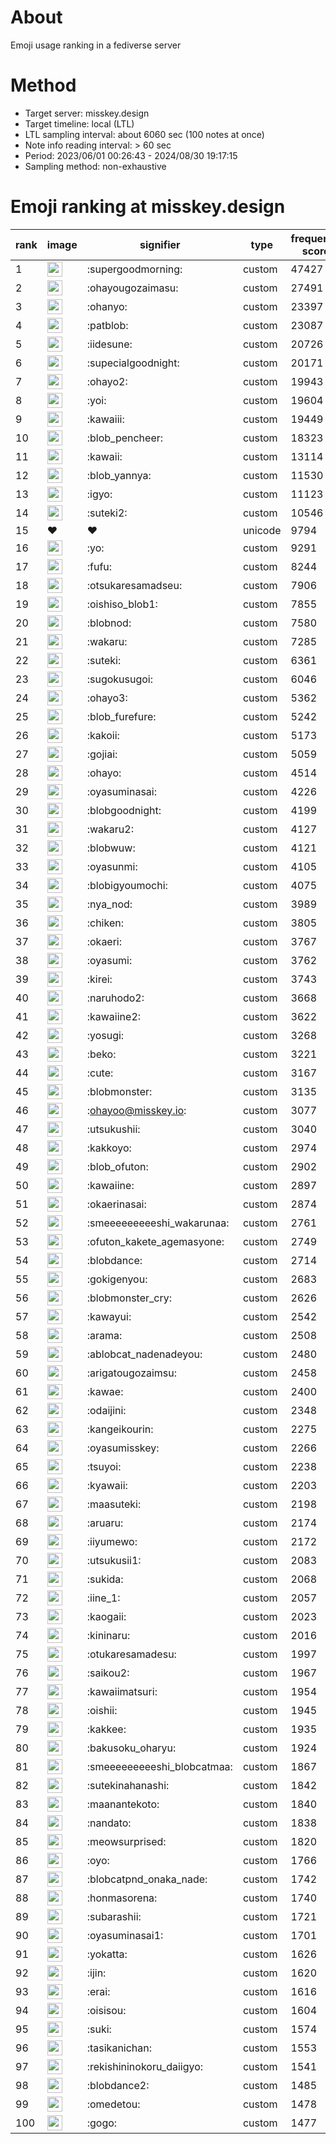 # About
Emoji usage ranking in a fediverse server

# Method
- Target server: misskey.design
- Target timeline: local (LTL)
- LTL sampling interval: about 6060 sec (100 notes at once)
- Note info reading interval: > 60 sec
- Period: 2023/06/01 00:26:43 - 2024/08/30 19:17:15 
- Sampling method: non-exhaustive

# Emoji ranking at misskey.design

|rank|image|signifier|type|frequency score|
|----|----|----|----|----|
|1|<img height="24" src="https://misskey.design/emoji/supergoodmorning.webp">|:supergoodmorning:|custom|47427|
|2|<img height="24" src="https://misskey.design/emoji/ohayougozaimasu.webp">|:ohayougozaimasu:|custom|27491|
|3|<img height="24" src="https://misskey.design/emoji/ohanyo.webp">|:ohanyo:|custom|23397|
|4|<img height="24" src="https://misskey.design/emoji/patblob.webp">|:patblob:|custom|23087|
|5|<img height="24" src="https://misskey.design/emoji/iidesune.webp">|:iidesune:|custom|20726|
|6|<img height="24" src="https://misskey.design/emoji/supecialgoodnight.webp">|:supecialgoodnight:|custom|20171|
|7|<img height="24" src="https://misskey.design/emoji/ohayo2.webp">|:ohayo2:|custom|19943|
|8|<img height="24" src="https://misskey.design/emoji/yoi.webp">|:yoi:|custom|19604|
|9|<img height="24" src="https://misskey.design/emoji/kawaiii.webp">|:kawaiii:|custom|19449|
|10|<img height="24" src="https://misskey.design/emoji/blob_pencheer.webp">|:blob_pencheer:|custom|18323|
|11|<img height="24" src="https://misskey.design/emoji/kawaii.webp">|:kawaii:|custom|13114|
|12|<img height="24" src="https://misskey.design/emoji/blob_yannya.webp">|:blob_yannya:|custom|11530|
|13|<img height="24" src="https://misskey.design/emoji/igyo.webp">|:igyo:|custom|11123|
|14|<img height="24" src="https://misskey.design/emoji/suteki2.webp">|:suteki2:|custom|10546|
|15|❤|❤|unicode|9794|
|16|<img height="24" src="https://misskey.design/emoji/yo.webp">|:yo:|custom|9291|
|17|<img height="24" src="https://misskey.design/emoji/fufu.webp">|:fufu:|custom|8244|
|18|<img height="24" src="https://misskey.design/emoji/otsukaresamadseu.webp">|:otsukaresamadseu:|custom|7906|
|19|<img height="24" src="https://misskey.design/emoji/oishiso_blob1.webp">|:oishiso_blob1:|custom|7855|
|20|<img height="24" src="https://misskey.design/emoji/blobnod.webp">|:blobnod:|custom|7580|
|21|<img height="24" src="https://misskey.design/emoji/wakaru.webp">|:wakaru:|custom|7285|
|22|<img height="24" src="https://misskey.design/emoji/suteki.webp">|:suteki:|custom|6361|
|23|<img height="24" src="https://misskey.design/emoji/sugokusugoi.webp">|:sugokusugoi:|custom|6046|
|24|<img height="24" src="https://misskey.design/emoji/ohayo3.webp">|:ohayo3:|custom|5362|
|25|<img height="24" src="https://misskey.design/emoji/blob_furefure.webp">|:blob_furefure:|custom|5242|
|26|<img height="24" src="https://misskey.design/emoji/kakoii.webp">|:kakoii:|custom|5173|
|27|<img height="24" src="https://misskey.design/emoji/gojiai.webp">|:gojiai:|custom|5059|
|28|<img height="24" src="https://misskey.design/emoji/ohayo.webp">|:ohayo:|custom|4514|
|29|<img height="24" src="https://misskey.design/emoji/oyasuminasai.webp">|:oyasuminasai:|custom|4226|
|30|<img height="24" src="https://misskey.design/emoji/blobgoodnight.webp">|:blobgoodnight:|custom|4199|
|31|<img height="24" src="https://misskey.design/emoji/wakaru2.webp">|:wakaru2:|custom|4127|
|32|<img height="24" src="https://misskey.design/emoji/blobwuw.webp">|:blobwuw:|custom|4121|
|33|<img height="24" src="https://misskey.design/emoji/oyasunmi.webp">|:oyasunmi:|custom|4105|
|34|<img height="24" src="https://misskey.design/emoji/blobigyoumochi.webp">|:blobigyoumochi:|custom|4075|
|35|<img height="24" src="https://misskey.design/emoji/nya_nod.webp">|:nya_nod:|custom|3989|
|36|<img height="24" src="https://misskey.design/emoji/chiken.webp">|:chiken:|custom|3805|
|37|<img height="24" src="https://misskey.design/emoji/okaeri.webp">|:okaeri:|custom|3767|
|38|<img height="24" src="https://misskey.design/emoji/oyasumi.webp">|:oyasumi:|custom|3762|
|39|<img height="24" src="https://misskey.design/emoji/kirei.webp">|:kirei:|custom|3743|
|40|<img height="24" src="https://misskey.design/emoji/naruhodo2.webp">|:naruhodo2:|custom|3668|
|41|<img height="24" src="https://misskey.design/emoji/kawaiine2.webp">|:kawaiine2:|custom|3622|
|42|<img height="24" src="https://misskey.design/emoji/yosugi.webp">|:yosugi:|custom|3268|
|43|<img height="24" src="https://misskey.design/emoji/beko.webp">|:beko:|custom|3221|
|44|<img height="24" src="https://misskey.design/emoji/cute.webp">|:cute:|custom|3167|
|45|<img height="24" src="https://misskey.design/emoji/blobmonster.webp">|:blobmonster:|custom|3135|
|46|<img height="24" src="https://misskey.design/emoji/ohayoo.webp">|:ohayoo@misskey.io:|custom|3077|
|47|<img height="24" src="https://misskey.design/emoji/utsukushii.webp">|:utsukushii:|custom|3040|
|48|<img height="24" src="https://misskey.design/emoji/kakkoyo.webp">|:kakkoyo:|custom|2974|
|49|<img height="24" src="https://misskey.design/emoji/blob_ofuton.webp">|:blob_ofuton:|custom|2902|
|50|<img height="24" src="https://misskey.design/emoji/kawaiine.webp">|:kawaiine:|custom|2897|
|51|<img height="24" src="https://misskey.design/emoji/okaerinasai.webp">|:okaerinasai:|custom|2874|
|52|<img height="24" src="https://misskey.design/emoji/smeeeeeeeeeshi_wakarunaa.webp">|:smeeeeeeeeeshi_wakarunaa:|custom|2761|
|53|<img height="24" src="https://misskey.design/emoji/ofuton_kakete_agemasyone.webp">|:ofuton_kakete_agemasyone:|custom|2749|
|54|<img height="24" src="https://misskey.design/emoji/blobdance.webp">|:blobdance:|custom|2714|
|55|<img height="24" src="https://misskey.design/emoji/gokigenyou.webp">|:gokigenyou:|custom|2683|
|56|<img height="24" src="https://misskey.design/emoji/blobmonster_cry.webp">|:blobmonster_cry:|custom|2626|
|57|<img height="24" src="https://misskey.design/emoji/kawayui.webp">|:kawayui:|custom|2542|
|58|<img height="24" src="https://misskey.design/emoji/arama.webp">|:arama:|custom|2508|
|59|<img height="24" src="https://misskey.design/emoji/ablobcat_nadenadeyou.webp">|:ablobcat_nadenadeyou:|custom|2480|
|60|<img height="24" src="https://misskey.design/emoji/arigatougozaimsu.webp">|:arigatougozaimsu:|custom|2458|
|61|<img height="24" src="https://misskey.design/emoji/kawae.webp">|:kawae:|custom|2400|
|62|<img height="24" src="https://misskey.design/emoji/odaijini.webp">|:odaijini:|custom|2348|
|63|<img height="24" src="https://misskey.design/emoji/kangeikourin.webp">|:kangeikourin:|custom|2275|
|64|<img height="24" src="https://misskey.design/emoji/oyasumisskey.webp">|:oyasumisskey:|custom|2266|
|65|<img height="24" src="https://misskey.design/emoji/tsuyoi.webp">|:tsuyoi:|custom|2238|
|66|<img height="24" src="https://misskey.design/emoji/kyawaii.webp">|:kyawaii:|custom|2203|
|67|<img height="24" src="https://misskey.design/emoji/maasuteki.webp">|:maasuteki:|custom|2198|
|68|<img height="24" src="https://misskey.design/emoji/aruaru.webp">|:aruaru:|custom|2174|
|69|<img height="24" src="https://misskey.design/emoji/iiyumewo.webp">|:iiyumewo:|custom|2172|
|70|<img height="24" src="https://misskey.design/emoji/utsukusii1.webp">|:utsukusii1:|custom|2083|
|71|<img height="24" src="https://misskey.design/emoji/sukida.webp">|:sukida:|custom|2068|
|72|<img height="24" src="https://misskey.design/emoji/iine_1.webp">|:iine_1:|custom|2057|
|73|<img height="24" src="https://misskey.design/emoji/kaogaii.webp">|:kaogaii:|custom|2023|
|74|<img height="24" src="https://misskey.design/emoji/kininaru.webp">|:kininaru:|custom|2016|
|75|<img height="24" src="https://misskey.design/emoji/otukaresamadesu.webp">|:otukaresamadesu:|custom|1997|
|76|<img height="24" src="https://misskey.design/emoji/saikou2.webp">|:saikou2:|custom|1967|
|77|<img height="24" src="https://misskey.design/emoji/kawaiimatsuri.webp">|:kawaiimatsuri:|custom|1954|
|78|<img height="24" src="https://misskey.design/emoji/oishii.webp">|:oishii:|custom|1945|
|79|<img height="24" src="https://misskey.design/emoji/kakkee.webp">|:kakkee:|custom|1935|
|80|<img height="24" src="https://misskey.design/emoji/bakusoku_oharyu.webp">|:bakusoku_oharyu:|custom|1924|
|81|<img height="24" src="https://misskey.design/emoji/smeeeeeeeeeshi_blobcatmaa.webp">|:smeeeeeeeeeshi_blobcatmaa:|custom|1867|
|82|<img height="24" src="https://misskey.design/emoji/sutekinahanashi.webp">|:sutekinahanashi:|custom|1842|
|83|<img height="24" src="https://misskey.design/emoji/maanantekoto.webp">|:maanantekoto:|custom|1840|
|84|<img height="24" src="https://misskey.design/emoji/nandato.webp">|:nandato:|custom|1838|
|85|<img height="24" src="https://misskey.design/emoji/meowsurprised.webp">|:meowsurprised:|custom|1820|
|86|<img height="24" src="https://misskey.design/emoji/oyo.webp">|:oyo:|custom|1766|
|87|<img height="24" src="https://misskey.design/emoji/blobcatpnd_onaka_nade.webp">|:blobcatpnd_onaka_nade:|custom|1742|
|88|<img height="24" src="https://misskey.design/emoji/honmasorena.webp">|:honmasorena:|custom|1740|
|89|<img height="24" src="https://misskey.design/emoji/subarashii.webp">|:subarashii:|custom|1721|
|90|<img height="24" src="https://misskey.design/emoji/oyasuminasai1.webp">|:oyasuminasai1:|custom|1701|
|91|<img height="24" src="https://misskey.design/emoji/yokatta.webp">|:yokatta:|custom|1626|
|92|<img height="24" src="https://misskey.design/emoji/ijin.webp">|:ijin:|custom|1620|
|93|<img height="24" src="https://misskey.design/emoji/erai.webp">|:erai:|custom|1616|
|94|<img height="24" src="https://misskey.design/emoji/oisisou.webp">|:oisisou:|custom|1604|
|95|<img height="24" src="https://misskey.design/emoji/suki.webp">|:suki:|custom|1574|
|96|<img height="24" src="https://misskey.design/emoji/tasikanichan.webp">|:tasikanichan:|custom|1553|
|97|<img height="24" src="https://misskey.design/emoji/rekishininokoru_daiigyo.webp">|:rekishininokoru_daiigyo:|custom|1541|
|98|<img height="24" src="https://misskey.design/emoji/blobdance2.webp">|:blobdance2:|custom|1485|
|99|<img height="24" src="https://misskey.design/emoji/omedetou.webp">|:omedetou:|custom|1478|
|100|<img height="24" src="https://misskey.design/emoji/gogo.webp">|:gogo:|custom|1477|
